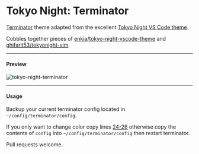 # Tokyo Night: Terminator
[Terminator](https://gnome-terminator.org/) theme adapted from the excellent [Tokyo Night VS Code theme](https://marketplace.visualstudio.com/items?itemName=enkia.tokyo-night).

Cobbles together pieces of [enkia/tokyo-night-vscode-theme](https://github.com/enkia/tokyo-night-vscode-theme) and [ghifarit53/tokyonight-vim](https://github.com/ghifarit53/tokyonight-vim).

---

#### Preview 
![tokyo-night-terminator](https://user-images.githubusercontent.com/24224042/130843286-c9b29c2f-c920-4234-afd3-fef8fe6bd4f4.png)

---

#### Usage  

Backup your current terminator config located in `~/config/terminator/config`. 

If you only want to change color copy lines [24-26](https://github.com/wojukasz/tokyonight-terminator/blob/main/config#L24-L26) otherwise copy the contents of `config` into `~/config/terminator/config` then restart terminator.

Pull requests welcome.

